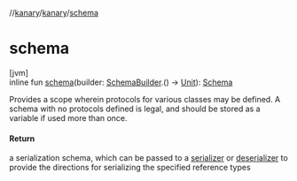 //[kanary](../../index.md)/[kanary](index.md)/[schema](schema.md)

# schema

[jvm]\
inline fun [schema](schema.md)(builder: [SchemaBuilder](-schema-builder/index.md).() -&gt; [Unit](https://kotlinlang.org/api/latest/jvm/stdlib/kotlin/-unit/index.html)): [Schema](-schema/index.md)

Provides a scope wherein protocols for various classes may be defined. A schema with no protocols defined is legal, and should be stored as a variable if used more than once.

#### Return

a serialization schema, which can be passed to a [serializer](serializer.md) or [deserializer](deserializer.md) to provide the directions for serializing the specified reference types
